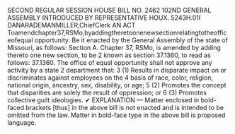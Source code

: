 SECOND REGULAR SESSION
HOUSE BILL NO. 2462
102ND GENERAL ASSEMBLY
INTRODUCED BY REPRESENTATIVE HOUX.
5243H.01I DANARADEMANMILLER,ChiefClerk
AN ACT
Toamendchapter37,RSMo,byaddingtheretoonenewsectionrelatingtotheofficeofequal
opportunity.
Be it enacted by the General Assembly of the state of Missouri, as follows:
Section A. Chapter 37, RSMo, is amended by adding thereto one new section, to be
2 known as section 37.1360, to read as follows:
37.1360. The office of equal opportunity shall not approve any activity by a state
2 department that:
3 (1) Results in disparate impact on or discriminates against employees on the
4 basis of race, color, religion, national origin, ancestry, sex, disability, or age;
5 (2) Promotes the concept that disparities are solely the result of oppression; or
6 (3) Promotes collective guilt ideologies.
✔
EXPLANATION — Matter enclosed in bold-faced brackets [thus] in the above bill is not enacted and is
intended to be omitted from the law. Matter in bold-face type in the above bill is proposed language.